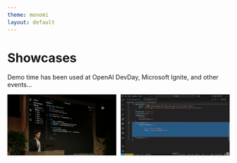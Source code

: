 ```yaml
---
theme: monomi
layout: default
---
```


# Showcases

Demo time has been used at OpenAI DevDay, Microsoft Ignite, and other events...

<div style="display: flex; justify-content: space-between;">
  <img src=".demo/assets/openai.png" alt="OpenAI" style="width: 49%;">
  <img src=".demo/assets/ignite.png" alt="Microsoft Ignite" style="width: 49%;">
</div>